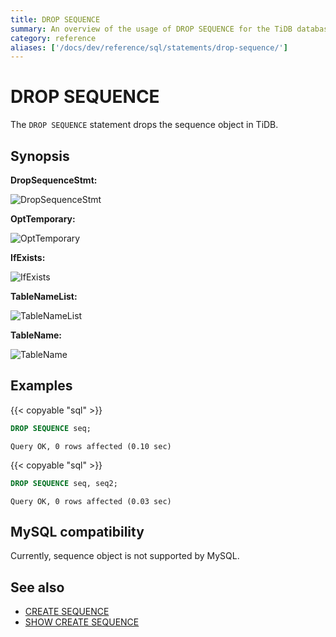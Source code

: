```yaml
---
title: DROP SEQUENCE
summary: An overview of the usage of DROP SEQUENCE for the TiDB database.
category: reference
aliases: ['/docs/dev/reference/sql/statements/drop-sequence/']
---
```


# DROP SEQUENCE

The `DROP SEQUENCE` statement drops the sequence object in TiDB.

## Synopsis

**DropSequenceStmt:**

![DropSequenceStmt](/media/sqlgram/DropSequenceStmt.png)

**OptTemporary:**

![OptTemporary](/media/sqlgram/OptTemporary.png)

**IfExists:**

![IfExists](/media/sqlgram/IfExists.png)

**TableNameList:**

![TableNameList](/media/sqlgram/TableNameList.png)

**TableName:**

![TableName](/media/sqlgram/TableName.png)

## Examples

{{< copyable "sql" >}}

```sql
DROP SEQUENCE seq;
```

```
Query OK, 0 rows affected (0.10 sec)
```

{{< copyable "sql" >}}

```sql
DROP SEQUENCE seq, seq2;
```

```
Query OK, 0 rows affected (0.03 sec)
```

## MySQL compatibility

Currently, sequence object is not supported by MySQL.

## See also

* [CREATE SEQUENCE](/sql-statements/sql-statement-create-sequence.md)
* [SHOW CREATE SEQUENCE](/sql-statements/sql-statement-show-create-sequence.md)
